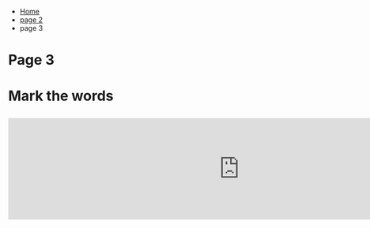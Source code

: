 <ul class="breadcrumb">
  <li><a href="index.html">Home</a></li>
  <li><a href="page2.html">page 2</a></li>
  <li>page 3</li> 
  </ul>

<h1>Page 3<h1>
<p> Mark the words<p>
<iframe src="https://h5p.org/h5p/embed/136167" width="933" height="206" frameborder="0" allowfullscreen="allowfullscreen"></iframe><script src="https://h5p.org/sites/all/modules/h5p/library/js/h5p-resizer.js" charset="UTF-8"></script>
